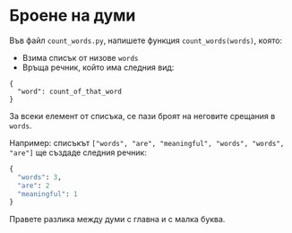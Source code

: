 # Броене на думи

Във файл `count_words.py`, напишете функция `count_words(words)`, която:

* Взима списък от низове `words`
* Връща речник, който има следния вид:

```
{
  "word": count_of_that_word
}
```

За всеки елемент от списъка, се пази броят на неговите срещания в `words`.

Например: списъкът `["words", "are", "meaningful", "words", "words", "are"]` ще създаде следния речник:

```python
{
  "words": 3,
  "are": 2
  "meaningful": 1
}
```

Правете разлика между думи с главна и с малка буква.